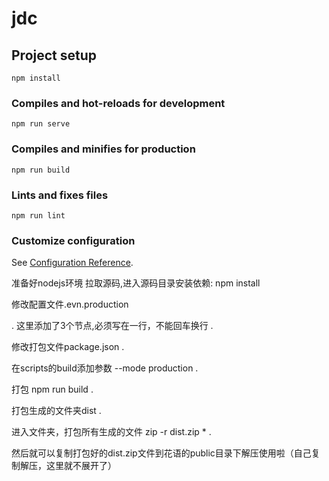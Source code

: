 # jdc

## Project setup
```
npm install
```

### Compiles and hot-reloads for development
```
npm run serve
```

### Compiles and minifies for production
```
npm run build
```

### Lints and fixes files
```
npm run lint
```

### Customize configuration
See [Configuration Reference](https://cli.vuejs.org/config/).



准备好nodejs环境
拉取源码,进入源码目录安装依赖: npm install


修改配置文件.evn.production

.
这里添加了3个节点,必须写在一行，不能回车换行
.

修改打包文件package.json
.

在scripts的build添加参数 --mode production
.

打包 npm run build
.

打包生成的文件夹dist
.

进入文件夹，打包所有生成的文件 zip -r dist.zip *
.


然后就可以复制打包好的dist.zip文件到花语的public目录下解压使用啦（自己复制解压，这里就不展开了）
